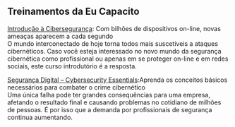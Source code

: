 ## Treinamentos da Eu Capacito
[Introdução à Cibersegurança](https://www.eucapacito.com.br/cursos/introducao-a-ciberseguranca/): Com bilhões de dispositivos on-line, novas ameaças aparecem a cada segundo<br>
O mundo interconectado de hoje torna todos mais suscetíveis a ataques cibernéticos. Caso você esteja interessado no novo mundo da segurança cibernética como profissional ou apenas em se proteger on-line e em redes sociais, este curso introdutório é a resposta.


[Segurança Digital – Cybersecurity Essentials](https://www.eucapacito.com.br/cursos/cybersecurity-essentials/):Aprenda os conceitos básicos necessários para combater o crime cibernético<br> Uma única falha pode ter grandes consequências para uma empresa, afetando o resultado final e causando problemas no cotidiano de milhões de pessoas. É por isso que a demanda por profissionais de segurança continua aumentando. 
